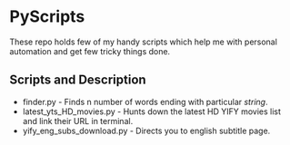 # PyScripts

These repo holds few of my handy scripts which help me with personal automation and get few tricky things done.


## Scripts and Description

- finder.py - Finds n number of words ending with particular _string_.
- latest_yts_HD_movies.py	- Hunts down the latest HD YIFY movies list and link their URL in terminal.
- yify_eng_subs_download.py - Directs you to english subtitle page.
